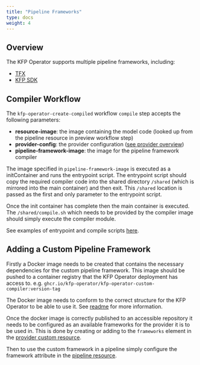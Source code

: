 ```yaml
---
title: "Pipeline Frameworks"
type: docs
weight: 4
---
```


## Overview

The KFP Operator supports multiple pipeline frameworks, including:
- [TFX](https://www.tensorflow.org/tfx)
- [KFP SDK](https://kubeflow-pipelines.readthedocs.io/)

## Compiler Workflow
The `kfp-operator-create-compiled` workflow `compile` step accepts the following parameters:
- **resource-image**: the image containing the model code (looked up from the pipeline resource in preview workflow step)
- **provider-config**: the provider configuration ([see provider overview](../providers/overview))
- **pipeline-framework-image**: the image for the pipeline framework compiler

The image specified in `pipeline-framework-image` is executed as a initContainer and runs the entrypoint script. The entrypoint
script should copy the required compiler code into the shared directory `/shared` (which is mirrored into the main container) and then exit. This `/shared` location is passed as 
the first and only parameter to the entrypoint script.

Once the init container has complete then the main container is executed. The `/shared/compile.sh` which needs to be provided
by the compiler image should simply execute the compiler module.

See examples of entrypoint and compile scripts [here](https://github.com/sky-uk/kfp-operator/blob/master/compilers/resources).

## Adding a Custom Pipeline Framework
Firstly a Docker image needs to be created that contains the necessary dependencies for the custom pipeline framework. 
This image should be pushed to a container registry that the KFP Operator deployment has access to.
e.g. `ghcr.io/kfp-operator/kfp-operator-custom-compiler:version-tag`

The Docker image needs to conform to the correct structure for the KFP Operator to be able to use it. See [readme](https://github.com/sky-uk/kfp-operator/blob/master/compilers/README.md) for more information.

Once the docker image is correctly published to an accessible repository it needs to be configured as an available frameworks for the provider it is to be used in.
This is done by creating or adding to the `frameworks` element in the [provider custom resource](../resources/provider/#common-fields).

Then to use the custom framework in a pipeline simply configure the framework attribute in the [pipeline resource](../resources/pipeline/#fields).
